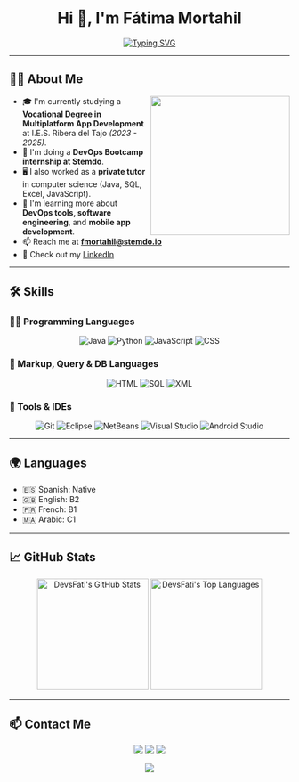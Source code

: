 <h1 align="center">Hi 👋, I'm Fátima Mortahil</h1>
<p align="center">
  <a href="https://github.com/DevFati"><img src="https://readme-typing-svg.herokuapp.com?font=Fira+Code&duration=4000&pause=1000&color=F78400&center=true&vCenter=true&width=600&lines=DevOps+Trainee+%40Stemdo;Junior+Developer;Multiplatform+App+Developer+Student;Passionate+about+Tech+%26+Learning;Open+to+New+Challenges+%26+Opportunities" alt="Typing SVG" /></a>
</p>

---

## 👩‍💻 About Me

<picture> <img align="right" src="https://media.giphy.com/media/qgQUggAC3Pfv687qPC/giphy.gif" width="250px"> </picture>

- 🎓 I'm currently studying a **Vocational Degree in Multiplatform App Development** at I.E.S. Ribera del Tajo *(2023 - 2025)*.
- 💼 I'm doing a **DevOps Bootcamp internship at Stemdo**.
- 🖥️ I also worked as a **private tutor** in computer science (Java, SQL, Excel, JavaScript).
- 🌱 I'm learning more about **DevOps tools, software engineering**, and **mobile app development**.
- 📫 Reach me at **fmortahil@stemdo.io**
- 🔗 Check out my [LinkedIn](https://www.linkedin.com/in/fatima-94ab07278)

---

## 🛠️ Skills

### 👩‍💻 Programming Languages
<p align="center">
  <img alt="Java" src="https://img.shields.io/badge/Java-%23007396.svg?style=plastic&logo=java&logoColor=white" />
  <img alt="Python" src="https://img.shields.io/badge/Python-%2314354C.svg?style=plastic&logo=python&logoColor=white" />
  <img alt="JavaScript" src="https://img.shields.io/badge/JavaScript-%23F7DF1E.svg?style=plastic&logo=javascript&logoColor=black" />
  <img alt="CSS" src="https://img.shields.io/badge/CSS-%231572B6.svg?style=plastic&logo=css3&logoColor=white" />
</p>

### 🧩 Markup, Query & DB Languages
<p align="center">
  <img alt="HTML" src="https://img.shields.io/badge/HTML5-%23E34F26.svg?style=plastic&logo=html5&logoColor=white" />
  <img alt="SQL" src="https://img.shields.io/badge/SQL-%230074D9.svg?style=plastic&logo=postgresql&logoColor=white" />
  <img alt="XML" src="https://img.shields.io/badge/XML-%23F16529.svg?style=plastic&logo=w3c&logoColor=white" />
</p>

### 🧠 Tools & IDEs
<p align="center">
  <img alt="Git" src="https://img.shields.io/badge/Git-%23F05033.svg?style=plastic&logo=git&logoColor=white" />
  <img alt="Eclipse" src="https://img.shields.io/badge/Eclipse-%232C2255.svg?style=plastic&logo=eclipse&logoColor=white" />
  <img alt="NetBeans" src="https://img.shields.io/badge/NetBeans-%23007396.svg?style=plastic&logo=apache-netbeans-ide&logoColor=white" />
  <img alt="Visual Studio" src="https://img.shields.io/badge/VS%20Code-0078d7.svg?style=plastic&logo=visual-studio-code&logoColor=white" />
  <img alt="Android Studio" src="https://img.shields.io/badge/Android%20Studio-3DDC84.svg?style=plastic&logo=android-studio&logoColor=white" />
</p>

---

## 🌍 Languages
- 🇪🇸 Spanish: Native
- 🇬🇧 English: B2
- 🇫🇷 French: B1
- 🇲🇦 Arabic: C1

---

## 📈 GitHub Stats

<p align="center">
  <img src="https://github-readme-stats.vercel.app/api?username=DevsFati&show_icons=true&theme=tokyonight" alt="DevsFati's GitHub Stats" height="200"/>
  <img src="https://github-readme-stats.vercel.app/api/top-langs?username=DevsFati&layout=compact&theme=tokyonight" alt="DevsFati's Top Languages" height="200"/>
</p>

---

## 📫 Contact Me
<p align="center">
  <a href="mailto:fmortahil@stemdo.io"><img src="https://img.shields.io/badge/gmail-%23EA4335.svg?style=plastic&logo=gmail&logoColor=white" /></a>
  <a href="https://github.com/DevFati"><img src="https://img.shields.io/badge/github-%23181717.svg?style=plastic&logo=github&logoColor=white" /></a>
  <a href="https://www.linkedin.com/in/fatima-94ab07278"><img src="https://img.shields.io/badge/linkedin-%230A66C2.svg?style=plastic&logo=linkedin&logoColor=white" /></a>
</p>

<p align="center">
  <img src="https://quotes-github-readme.vercel.app/api?type=horizontal&theme=tokyonight&animation=grow_out_in&quoteCategory=programming" />
</p>
